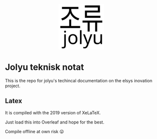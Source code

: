 <p align="center">
  <img height="150" src="./figurer/jolyu.svg">
</p>

# Jolyu teknisk notat

This is the repo for jolyu's techincal documentation on the elsys inovation project.

## Latex

It is compiled with the 2019 version of XeLaTeX.

Just load this into Overleaf and hope for the best.

Compile offline at own risk :stuck_out_tongue:
